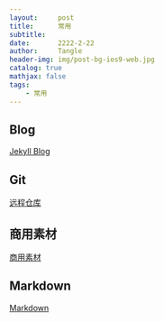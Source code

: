 ```yaml
---
layout:     post
title:      常用
subtitle:   
date:       2222-2-22
author:     Tangle
header-img: img/post-bg-ios9-web.jpg
catalog: true
mathjax: false
tags:
    - 常用
---
```


## Blog

[Jekyll Blog](https://jiujie.gq/2020/09/11/Jekyll-Blog/)

## Git

[远程仓库](https://jiujie.gq/2020/06/19/GitHub-Git-%E8%BF%9C%E7%A8%8B%E4%BB%93%E5%BA%93/)

## 商用素材

[商用素材](https://www.zhihu.com/question/318961106)

## Markdown

[Markdown](https://jiujie.gq/2020/09/10/Markdown/)
